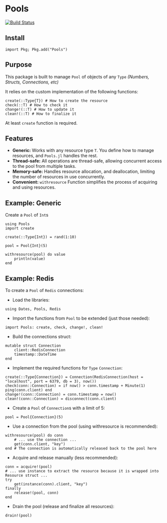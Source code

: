 # Pools

[![Build Status](https://github.com/AbrJA/Pools.jl/workflows/CI/badge.svg)](https://github.com/AbrJA/Pools.jl/actions)

## Install

```
import Pkg; Pkg.add("Pools")
```

## Purpose 

This package is built to manage `Pool` of objects of any `Type` _(Numbers, Structs, Connections, etc)_

It relies on the custom implementation of the following functions:

```
create(::Type{T}) # How to create the resource
check(::T) # How to check it
change!(::T) # How to update it
clean!(::T) # How to finalize it
```

At least `create` function is required.

## Features

- **Generic:**  Works with any resource type `T`.  You define how to manage resources, and `Pools.jl` handles the rest.
- **Thread-safe:** All operations are thread-safe, allowing concurrent access to the pool from multiple tasks.
- **Memory-safe:** Handles resource allocation, and deallocation, limiting the number of resources in use concurrently.
- **Convenient:** `withresource` Function simplifies the process of acquiring and using resources.

## Example: Generic

Create a `Pool` of `Int`s

```
using Pools
import create

create(::Type{Int}) = rand(1:10)

pool = Pool{Int}(5)

withresource(pool) do value
    println(value)
end 
```

## Example: Redis

To create a `Pool` of `Redis` connections:

- Load the libraries:
```
using Dates, Pools, Redis
```

- Import the functions from `Pool` to be extended (just those needed):
```
import Pools: create, check, change!, clean!
```

- Build the connections struct:
```
mutable struct Connection
    client::RedisConnection
    timestamp::DateTime
end
```

- Implement the required functions for `Type` `Connection`:
```
create(::Type{Connection}) = Connection(RedisConnection(host = "localhost", port = 6379, db = 3), now())
check(conn::Connection) = if now() > conn.timestamp + Minute(1) ping(conn.client) end
change!(conn::Connection) = conn.timestamp = now()
clean!(conn::Connection) = disconnect(conn.client)
```

- Create a `Pool` of `Connection`s with a limit of 5:
```
pool = Pool{Connection}(5)
```

- Use a connection from the pool (using withresource is recommended):
```
withresource(pool) do conn
    # ... use the connection ...
    get(conn.client, "key")
end # The connection is automatically released back to the pool here
```

- Acquire and release manually (less recommended):
```
conn = acquire!(pool)
# ... use instance to extract the resource because it is wrapped into Resource struct ...
try
    get(instance(conn).client, "key")
finally
    release!(pool, conn)
end
```

- Drain the pool (release and finalize all resources):
```
drain!(pool)
```
